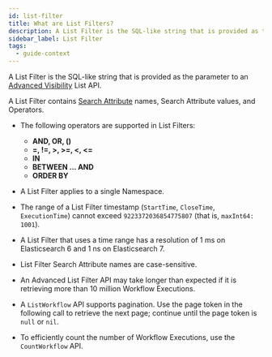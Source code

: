 ```yaml
---
id: list-filter
title: What are List Filters?
description: A List Filter is the SQL-like string that is provided as the parameter to an Advanced Visibility List API.
sidebar_label: List Filter
tags:
  - guide-context
---
```


A List Filter is the SQL-like string that is provided as the parameter to an [Advanced Visibility](/concepts/what-is-advanced-visibility) List API.

A List Filter contains [Search Attribute](/concepts/what-is-a-search-attribute) names, Search Attribute values, and Operators.

- The following operators are supported in List Filters:

  - **AND, OR, ()**
  - **=, !=, >, >=, <, <=**
  - **IN**
  - **BETWEEN ... AND**
  - **ORDER BY**

- A List Filter applies to a single Namespace.

- The range of a List Filter timestamp (`StartTime`, `CloseTime`, `ExecutionTime`) cannot exceed `9223372036854775807` (that is, `maxInt64: 1001`).

- A List Filter that uses a time range has a resolution of 1 ms on Elasticsearch 6 and 1 ns on Elasticsearch 7.

- List Filter Search Attribute names are case-sensitive.

- An Advanced List Filter API may take longer than expected if it is retrieving more than 10 million Workflow Executions.

- A `ListWorkflow` API supports pagination.
  Use the page token in the following call to retrieve the next page; continue until the page token is `null` or `nil`.

- To efficiently count the number of Workflow Executions, use the `CountWorkflow` API.
